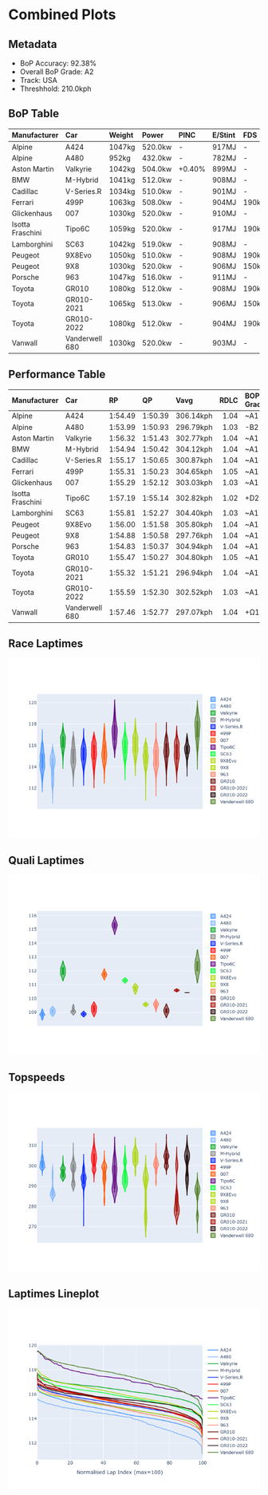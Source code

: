 # Combined Plots

## Metadata

- BoP Accuracy: 92.38%
- Overall BoP Grade: A2
- Track: USA
- Threshhold: 210.0kph

## BoP Table
| Manufacturer     | Car            | Weight   | Power   | PINC   | E/Stint   | FDS    | RDP    | QDP    | TDP    |
|:-----------------|:---------------|:---------|:--------|:-------|:----------|:-------|:-------|:-------|:-------|
| Alpine           | A424           | 1047kg   | 520.0kw | -      | 917MJ     | -      | 52.35% | 61.85% | 27.84% |
| Alpine           | A480           | 952kg    | 432.0kw | -      | 782MJ     | -      | 54.51% | 76.19% | 54.04% |
| Aston Martin     | Valkyrie       | 1042kg   | 504.0kw | +0.40% | 899MJ     | -      | 53.59% | 53.33% | 21.51% |
| BMW              | M-Hybrid       | 1041kg   | 512.0kw | -      | 908MJ     | -      | 53.26% | 57.23% | 34.54% |
| Cadillac         | V-Series.R     | 1034kg   | 510.0kw | -      | 901MJ     | -      | 47.80% | 56.73% | 19.63% |
| Ferrari          | 499P           | 1063kg   | 508.0kw | -      | 904MJ     | 190kph | 53.02% | 42.32% | 9.88%  |
| Glickenhaus      | 007            | 1030kg   | 520.0kw | -      | 910MJ     | -      | 46.49% | 46.07% | 47.78% |
| Isotta Fraschini | Tipo6C         | 1059kg   | 520.0kw | -      | 917MJ     | 190kph | 43.95% | 47.22% | 31.53% |
| Lamborghini      | SC63           | 1042kg   | 519.0kw | -      | 908MJ     | -      | 46.33% | 59.50% | 29.33% |
| Peugeot          | 9X8Evo         | 1050kg   | 510.0kw | -      | 908MJ     | 190kph | 48.47% | 51.26% | 16.02% |
| Peugeot          | 9X8            | 1030kg   | 520.0kw | -      | 906MJ     | 150kph | 54.07% | 57.08% | 10.80% |
| Porsche          | 963            | 1047kg   | 516.0kw | -      | 911MJ     | -      | 50.87% | 45.25% | 30.77% |
| Toyota           | GR010          | 1080kg   | 512.0kw | -      | 908MJ     | 190kph | 52.43% | 57.12% | 12.82% |
| Toyota           | GR010-2021     | 1065kg   | 513.0kw | -      | 906MJ     | 150kph | 54.09% | 52.67% | 26.37% |
| Toyota           | GR010-2022     | 1080kg   | 512.0kw | -      | 904MJ     | 190kph | 53.48% | 69.44% | 7.86%  |
| Vanwall          | Vanderwell 680 | 1030kg   | 520.0kw | -      | 903MJ     | -      | 53.41% | 56.28% | 29.85% |

## Performance Table
| Manufacturer     | Car            | RP      | QP      | Vavg      |   RDLC | BOP-Grade   | Match   |
|:-----------------|:---------------|:--------|:--------|:----------|-------:|:------------|:--------|
| Alpine           | A424           | 1:54.49 | 1:50.39 | 306.14kph |   1.04 | ~A1         | 97.32%  |
| Alpine           | A480           | 1:53.99 | 1:50.93 | 296.79kph |   1.03 | -B2         | 82.74%  |
| Aston Martin     | Valkyrie       | 1:56.32 | 1:51.43 | 302.77kph |   1.04 | ~A1         | 98.28%  |
| BMW              | M-Hybrid       | 1:54.94 | 1:50.42 | 304.12kph |   1.04 | ~A1         | 99.35%  |
| Cadillac         | V-Series.R     | 1:55.17 | 1:50.65 | 300.87kph |   1.04 | ~A1         | 99.81%  |
| Ferrari          | 499P           | 1:55.31 | 1:50.23 | 304.65kph |   1.05 | ~A1         | 99.76%  |
| Glickenhaus      | 007            | 1:55.29 | 1:52.12 | 303.03kph |   1.03 | ~A1         | 99.10%  |
| Isotta Fraschini | Tipo6C         | 1:57.19 | 1:55.14 | 302.82kph |   1.02 | +D2         | 63.43%  |
| Lamborghini      | SC63           | 1:55.81 | 1:52.27 | 304.40kph |   1.03 | ~A1         | 99.03%  |
| Peugeot          | 9X8Evo         | 1:56.00 | 1:51.58 | 305.80kph |   1.04 | ~A1         | 95.82%  |
| Peugeot          | 9X8            | 1:54.88 | 1:50.58 | 297.76kph |   1.04 | ~A1         | 99.00%  |
| Porsche          | 963            | 1:54.83 | 1:50.37 | 304.94kph |   1.04 | ~A1         | 99.26%  |
| Toyota           | GR010          | 1:55.47 | 1:50.27 | 304.80kph |   1.05 | ~A1         | 99.74%  |
| Toyota           | GR010-2021     | 1:55.32 | 1:51.21 | 296.94kph |   1.04 | ~A1         | 100.00% |
| Toyota           | GR010-2022     | 1:55.59 | 1:52.30 | 302.52kph |   1.03 | ~A1         | 100.00% |
| Vanwall          | Vanderwell 680 | 1:57.46 | 1:52.77 | 297.07kph |   1.04 | +Ω1         | 45.54%  |

## Race Laptimes
![Race Laptimes](images/race_violin.png)

## Quali Laptimes
![Quali Laptimes](images/quali_violin.png)

## Topspeeds
![Topspeeds](images/topspeed_violin.png)

## Laptimes Lineplot
![Laptimes Lineplot](images/laptime_line.png)

